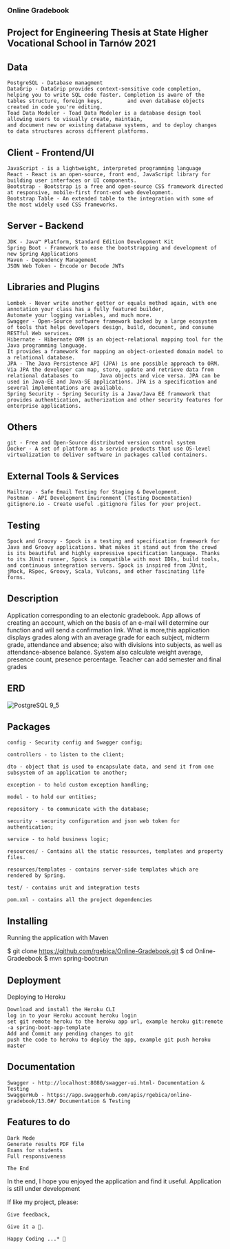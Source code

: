 ### Online Gradebook

## Project for Engineering Thesis at State Higher Vocational School in Tarnów 2021

## Data

    PostgreSQL - Database managment
    DataGrip - DataGrip provides context-sensitive code completion, helping you to write SQL code faster. Completion is aware of the tables structure, foreign keys,        and even database objects created in code you're editing.
    Toad Data Modeler - Toad Data Modeler is a database design tool allowing users to visually create, maintain, 
    and document new or existing database systems, and to deploy changes to data structures across different platforms.

## Client - Frontend/UI

    JavaScript - is a lightweight, interpreted programming language
    React - React is an open-source, front end, JavaScript library for building user interfaces or UI components.
    Bootstrap - Bootstrap is a free and open-source CSS framework directed at responsive, mobile-first front-end web development.
    Bootstrap Table - An extended table to the integration with some of the most widely used CSS frameworks.

## Server - Backend

    JDK - Java™ Platform, Standard Edition Development Kit
    Spring Boot - Framework to ease the bootstrapping and development of new Spring Applications
    Maven - Dependency Management
    JSON Web Token - Encode or Decode JWTs

## Libraries and Plugins

    Lombok - Never write another getter or equals method again, with one annotation your class has a fully featured builder, 
    Automate your logging variables, and much more.
    Swagger - Open-Source software framework backed by a large ecosystem of tools that helps developers design, build, document, and consume RESTful Web services.
    Hibernate - Hibernate ORM is an object-relational mapping tool for the Java programming language. 
    It provides a framework for mapping an object-oriented domain model to a relational database.
    JPA - The Java Persistence API (JPA) is one possible approach to ORM. Via JPA the developer can map, store, update and retrieve data from relational databases to       Java objects and vice versa. JPA can be used in Java-EE and Java-SE applications. JPA is a specification and several implementations are available.
    Spring Security - Spring Security is a Java/Java EE framework that provides authentication, authorization and other security features for enterprise applications.
    
## Others

    git - Free and Open-Source distributed version control system
    Docker - A set of platform as a service products that use OS-level virtualization to deliver software in packages called containers.

## External Tools & Services

    Mailtrap - Safe Email Testing for Staging & Development.
    Postman - API Development Environment (Testing Docmentation)
    gitignore.io - Create useful .gitignore files for your project.
    
## Testing
    
    Spock and Groovy - Spock is a testing and specification framework for Java and Groovy applications. What makes it stand out from the crowd is its beautiful and highly expressive specification language. Thanks to its JUnit runner, Spock is compatible with most IDEs, build tools, and continuous integration servers. Spock is inspired from JUnit, jMock, RSpec, Groovy, Scala, Vulcans, and other fascinating life forms.

## Description

Application corresponding to an electonic gradebook. App allows of creating an account, which on the basis of an e-mail will determine our function and will send a confirmation link. What is more,this application displays grades along with an average grade for each subject, midterm grade, attendance and absence; also with divisions into subjects, as well as attendance-absence balance. System also calculate weight average, presence count, presence percentage. Teacher can add semester and final grades 

## ERD

![PostgreSQL 9_5](https://user-images.githubusercontent.com/50657893/104745217-1f5a2880-574e-11eb-981b-6b36d2e8a106.jpeg)

## Packages

    config - Security config and Swagger config;

    controllers - to listen to the client;

    dto - object that is used to encapsulate data, and send it from one subsystem of an application to another;

    exception - to hold custom exception handling;

    model - to hold our entities;

    repository - to communicate with the database;

    security - security configuration and json web token for authentication;

    service - to hold business logic;

    resources/ - Contains all the static resources, templates and property files.

    resources/templates - contains server-side templates which are rendered by Spring.

    test/ - contains unit and integration tests

    pom.xml - contains all the project dependencies
    
## Installing

Running the application with Maven

$ git clone https://github.com/rgebica/Online-Gradebook.git
$ cd Online-Gradeebook
$ mvn spring-boot:run

## Deployment
Deploying to Heroku

    Download and install the Heroku CLI
    log in to your Heroku account heroku login
    set git remote heroku to the heroku app url, example heroku git:remote -a spring-boot-app-template
    Add and Commit any pending changes to git
    push the code to heroku to deploy the app, example git push heroku master

## Documentation

    Swagger - http://localhost:8080/swagger-ui.html- Documentation & Testing
    SwaggerHub - https://app.swaggerhub.com/apis/rgebica/online-gradebook/13.0#/ Documentation & Testing

## Features to do

    Dark Mode
    Generate results PDF file
    Exams for students
    Full responsiveness
    
    The End

In the end, I hope you enjoyed the application and find it useful. Application is still under development

If like my project, please:

    Give feedback,
    
    Give it a 🌟.

    Happy Coding ...* 🙂

    

